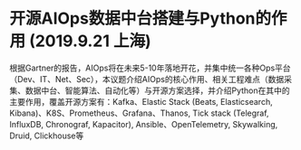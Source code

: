 # 开源AIOps数据中台搭建与Python的作用 (2019.9.21 上海)

根据Gartner的报告，AIOps将在未来5-10年落地开花，并集中统一各种Ops平台（Dev、IT、Net、Sec），本议题介绍AIOps的核心作用、相关工程难点（数据采集、数据中台、智能算法、自动化等）与开源方案选择，并介绍Python在其中的主要作用，覆盖开源方案有：Kafka、Elastic Stack (Beats, Elasticsearch, Kibana)、K8S、Prometheus、Grafana、Thanos, Tick stack (Telegraf, InfluxDB, Chronograf, Kapacitor), Ansible、OpenTelemetry, Skywalking, Druid, Clickhouse等
